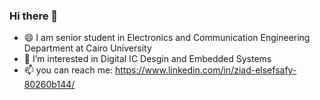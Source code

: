 ### Hi there 👋

* 😄 I am senior student in Electronics and Communication Engineering Department at Cairo University
* 🌱 I’m interested in Digital IC Desgin and Embedded Systems 
* 📫 you can reach me: https://www.linkedin.com/in/ziad-elsefsafy-80260b144/
